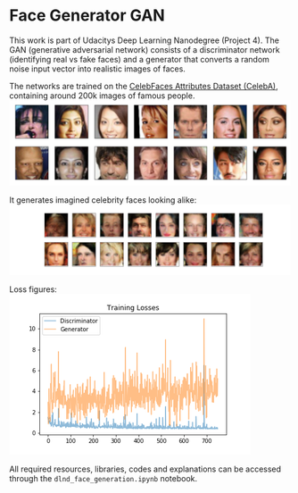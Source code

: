 # Face Generator GAN

This work is part of Udacitys Deep Learning Nanodegree (Project 4). The GAN (generative adversarial network) consists of a discriminator network (identifying real vs fake faces) and a generator that converts a random noise input vector into realistic images of faces.

The networks are trained on the [CelebFaces Attributes Dataset (CelebA)](http://mmlab.ie.cuhk.edu.hk/projects/CelebA.html), containing around 200k images of famous people.
![Training Set](https://github.com/Dyke-F/Udacity_Deep_Learning-Generate_Faces/blob/master/processed_face_data.png)

It generates imagined celebrity faces looking alike:
![Generated Set](https://github.com/Dyke-F/Udacity_Deep_Learning-Generate_Faces/blob/master/samples.png)

Loss figures:
![Loss](https://github.com/Dyke-F/Udacity_Deep_Learning-Generate_Faces/blob/master/loss_statistics.png)

All required resources, libraries, codes and explanations can be accessed through the `dlnd_face_generation.ipynb` notebook.
